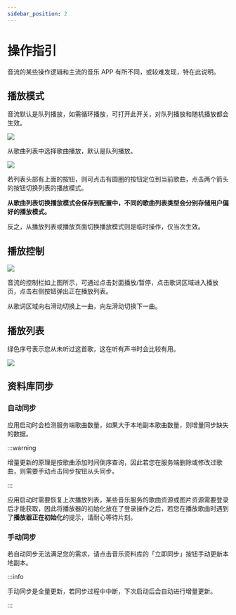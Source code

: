 ```yaml
---
sidebar_position: 2
---
```


# 操作指引

音流的某些操作逻辑和主流的音乐 APP 有所不同，或较难发现，特在此说明。

## 播放模式

音流默认是队列播放，如需循环播放，可打开此开关，对队列播放和随机播放都会生效。

![](https://oss.aqzscn.cn//resource/blog/img/2023/860419a28223c06c03964ff34a5a8668.png)

从歌曲列表中选择歌曲播放，默认是队列播放。

![](https://oss.aqzscn.cn//resource/blog/img/2023/e3f0f7469a58b3955598f8965eeef658.png)

若列表头部有上面的按钮，则可点击有圆圈的按钮定位到当前歌曲，点击两个箭头的按钮切换列表的播放模式。

**从歌曲列表切换播放模式会保存到配置中，不同的歌曲列表类型会分别存储用户偏好的播放模式。**

反之，从播放列表或播放页面切换播放模式则是临时操作，仅当次生效。

## 播放控制

![](https://oss.aqzscn.cn//resource/blog/img/2023/15d11e29bb8e27f58378743eb86f6fd0.png)

音流的控制栏如上图所示，可通过点击封面播放/暂停，点击歌词区域进入播放页，点击右侧按钮弹出正在播放列表。

从歌词区域向右滑动切换上一曲，向左滑动切换下一曲。

## 播放列表

绿色序号表示您从未听过这首歌，这在听有声书时会比较有用。

![](https://oss.aqzscn.cn/resource/blog/img/2024/90011-293fd6ac80a1ce9bc85adf176c807e19.png)

## 资料库同步

### 自动同步

应用启动时会检测服务端歌曲数量，如果大于本地副本歌曲数量，则增量同步缺失的数据。

:::warning

增量更新的原理是按歌曲添加时间倒序查询，因此若您在服务端删除或修改过歌曲，则需要手动点击同步按钮从头同步。

:::

应用启动时需要恢复上次播放列表，某些音乐服务的歌曲资源或图片资源需要登录后才能获取，因此将播放器的初始化放在了登录操作之后，若您在播放歌曲时遇到了**播放器正在初始化**的提示，请耐心等待片刻。

### 手动同步

若自动同步无法满足您的需求，请点击音乐资料库的「立即同步」按钮手动更新本地副本。

:::info

手动同步是全量更新，若同步过程中中断，下次启动后会自动进行增量更新。

:::